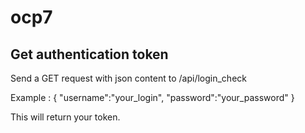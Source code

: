 # ocp7

## Get authentication token
Send a GET request with json content to /api/login_check

Example :
{
    "username":"your_login",
    "password":"your_password"
}

This will return your token.
